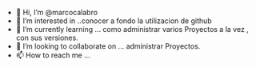 - 👋 Hi, I’m @marcocalabro
- 👀 I’m interested in ..conocer a fondo la utilizacion de  github
- 🌱 I’m currently learning ... como administrar  varios Proyectos a la vez , con sus versiones.
- 💞️ I’m looking to collaborate on ...   administrar Proyectos.
- 📫 How to reach me ...

<!---
marcocalabro/marcocalabro is a ✨ special ✨ repository because its `README.md` (this file) appears on your GitHub profile.
You can click the Preview link to take a look at your changes.
--->
